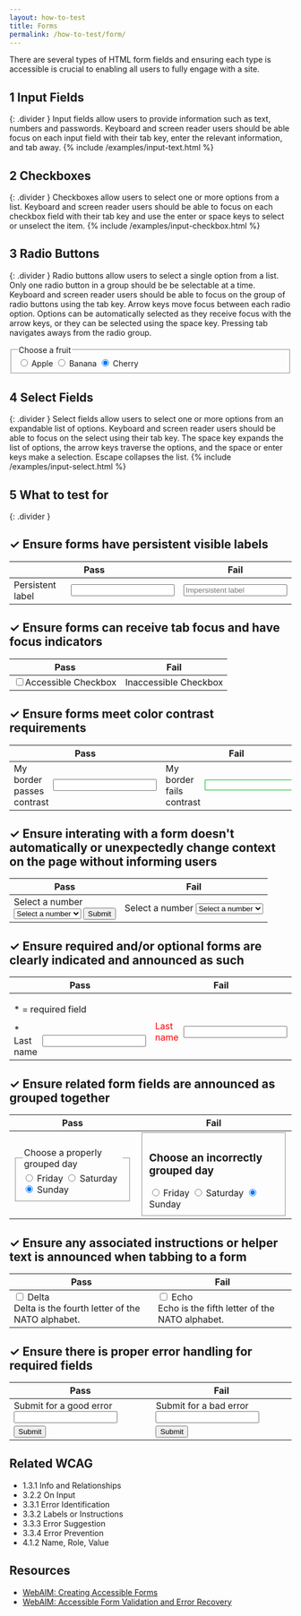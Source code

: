 ```yaml
---
layout: how-to-test
title: Forms
permalink: /how-to-test/form/
---
```


There are several types of HTML form fields and ensuring each type is accessible is crucial to enabling all users to fully engage with a site.

## <step-number>1</step-number> Input Fields
{: .divider }
Input fields allow users to provide information such as text, numbers and passwords. Keyboard and screen reader users should be able focus on each input field with their tab key, enter the relevant information, and tab away. 
<example>
{% include /examples/input-text.html %}
</example>

## <step-number>2</step-number> Checkboxes
{: .divider }
Checkboxes allow users to select one or more options from a list. Keyboard and screen reader users should be able to focus on each checkbox field with their tab key and use the enter or space keys to select or unselect the item. 
<example>
{% include /examples/input-checkbox.html %}
</example>

## <step-number>3</step-number> Radio Buttons
{: .divider }
Radio buttons allow users to select a single option from a list. Only one radio button in a group should be be selectable at a time. Keyboard and screen reader users should be able to focus on the group of radio buttons using the tab key. Arrow keys move focus between each radio option. Options can be automatically selected as they receive focus with the arrow keys, or they can be selected using the space key. Pressing tab navigates aways from the radio group. 
<example>
<fieldset>
  <legend>
    Choose a fruit
  </legend>
  <input type="radio" name="fruit" id="appleRadio">
  <label for="appleRadio">Apple</label>

  <input type="radio" name="fruit" id="bananaRadio">
  <label for="bananaRadio">Banana</label>

  <input type="radio" name="fruit" id="cherryRadio" checked>
  <label for="cherryRadio">Cherry</label>
</fieldset>
</example>

## <step-number>4</step-number> Select Fields
{: .divider }
Select fields allow users to select one or more options from an expandable list of options. Keyboard and screen reader users should be able to focus on the select using their tab key. The space key expands the list of options, the arrow keys traverse the options, and the space or enter keys make a selection. Escape collapses the list. 
<example>
{% include /examples/input-select.html %}
</example>

## <step-number>5</step-number> What to test for
{: .divider }

## ✓ Ensure forms have persistent visible labels
<table class="comparison">
  <thead>
    <th scope="col">
      Pass
    </th>
    <th scope="col">
      Fail
    </th>
  </thead>
  <tbody>
  <tr>
    <td>
    <div style="display:inline-flex; align-items:center">
      <label style="margin-right:8px" for="persistentLabel">Persistent label</label>
      <input type="text" id="persistentLabel"/>
      </div>
    </td>
    <td>
    <div style="display:inline-flex; align-items:center">
      <input type="text" placeholder="Impersistent label"/>
      </div>
    </td>
  </tr>  
  </tbody>
</table>

## ✓ Ensure forms can receive tab focus and have focus indicators
<table class="comparison">
  <thead>
    <th scope="col">
      Pass
    </th>
    <th scope="col">
      Fail
    </th>
  </thead>
  <tbody>
  <tr>
    <td>
     <div style="display:inline-flex; align-items:center">
        <input type="checkbox" id="accessibleCheckbox">
        <label for="accessibleCheckbox">Accessible Checkbox</label>
        </div>
    </td>
    <td>
    <div style="display:inline-flex; align-items:center">
        <input style="display:none" type="checkbox" id="inaccessibleCheckbox">
        <label for="inaccessibleCheckbox">Inaccessible Checkbox</label>
        </div>
    </td>
  </tr>  
  </tbody>
</table>

## ✓ Ensure forms meet color contrast requirements
<table class="comparison">
  <thead>
    <th scope="col">
      Pass
    </th>
    <th scope="col">
      Fail
    </th>
  </thead>
  <tbody>
  <tr>
    <td>
  <div style="display:inline-flex; align-items:center">
      <label style="margin-right:8px" for="passContrast">My border passes contrast</label>
      <input type="text" id="passContrast"/>
      </div>
    </td>
    <td>
 <div style="display:inline-flex; align-items:center">
      <label style="margin-right:8px" for="failContrast">My border fails contrast</label>
      <input style="border:1px solid #00BD1F" type="text" id="failContrast"/>
      </div>
    </td>
  </tr>  
  </tbody>
</table>

## ✓ Ensure interating with a form doesn't automatically or unexpectedly change context on the page without informing users
<table class="comparison">
  <thead>
    <th scope="col">
      Pass
    </th>
    <th scope="col">
      Fail
    </th>
  </thead>
  <tbody>
  <tr>
    <td>
    <div class="testSelects">
  <label for="selectPass">
    Select a number
  </label>
  <div class="select-button-group">
  <select id="selectPass">
    <option value="None" selected disabled>Select a number</option>
    <option value="1">One</option>
    <option value="2">Two</option>
    <option value="3">Three</option>
  </select>
<button aria-disabled="true" class="testSubmitButton" id="submitSelectPassSelection" type="submit">Submit</button>
  <div role="alert" id="messagePass" style="display: none;">This was an expected submission!</div>
  </div>
</div>
    </td>
    <td>
    <div class="testSelects">
  <label for="selectFail">
    Select a number
  </label>
  <select id="selectFail">
    <option value="None" selected disabled>Select a number</option>
    <option value="1">One</option>
    <option value="2">Two</option>
    <option value="3">Three</option>
  </select>
  <div id="messageFail" style="display: none;">This was an unexpected submission!</div>
  </div>
    </td>
  </tr>  
  </tbody>
</table>

## ✓ Ensure required and/or optional forms are clearly indicated and announced as such 
<table class="comparison">
  <thead>
    <th scope="col">
      Pass
    </th>
    <th scope="col">
      Fail
    </th>
  </thead>
  <tbody>
  <tr>
    <td>
    <p style="text-align:left">* = required field</p>
    <div style="display:inline-flex; align-items:center">
      <label style="margin-right:8px" for="userLastnamePass">* Last name</label>
      <input aria-required="true" type="text" id="userLastnamePass"/>
      </div>
    </td>
    <td>
    <br>
    <div style="display:inline-flex; align-items:center">
      <label style="margin-right:8px; color: red;" for="userLastnameFail">Last name</label>
      <input type="text" id="userLastnameFail"/>
      </div>
    </td>
  </tr>  
  </tbody>
</table>

## ✓ Ensure related form fields are announced as grouped together
<table class="comparison">
  <thead>
    <th scope="col">
      Pass
    </th>
    <th scope="col">
      Fail
    </th>
  </thead>
  <tbody>
  <tr>
    <td>
<fieldset>
  <legend>
    Choose a properly grouped day
  </legend>
  <div style="text-align:left">
  <input type="radio" name="dayPass" id="fridayRadioPass">
  <label for="fridayRadioPass">Friday</label>

  <input type="radio" name="dayPass" id="saturdayRadioPass">
  <label for="saturdayRadioPass">Saturday</label>

  <input type="radio" name="dayPass" id="sundayRadioPass" checked>
  <label for="sundayRadioPass">Sunday</label>
  </div>
</fieldset>
    </td>
    <td>
   <fieldset>
   <h3 style="1px dotted #ccc"> Choose an incorrectly grouped day</h3>
   <div style="text-align:left">
    <input type="radio" name="dayFail" id="fridayRadioFail">
  <label for="fridayRadioFail">Friday</label>

  <input type="radio" name="dayFail" id="saturdayRadioFail">
  <label for="saturdayRadioFail">Saturday</label>

  <input type="radio" name="dayFail" id="sundayRadioFail" checked>
  <label for="sundayRadioFail">Sunday</label>
  </div>
  </fieldset>
    </td>
  </tr>  
  </tbody>
</table>

## ✓ Ensure any associated instructions or helper text is announced when tabbing to a form
<table class="comparison">
  <thead>
    <th scope="col">
      Pass
    </th>
    <th scope="col">
      Fail
    </th>
  </thead>
  <tbody>
  <tr>
    <td>
    <div style="text-align:left">
        <input type="checkbox"
           id="deltaCheckboxCard"
           aria-describedby="descDelta" >
    <label for="deltaCheckboxCard">
      Delta
    </label>
    <div class="extended-description"
         id="descDelta">
      Delta is the fourth letter of the NATO alphabet.
    </div>
    </div>
    </td>
    <td>
    <div style="text-align:left">
    <input type="checkbox"
           id="echoCheckboxCard">    
    <label for="echoCheckboxCard">Echo</label>
    <div class="extended-description"
         id="descriptionEcho">
      Echo is the fifth letter of the NATO alphabet.
    </div>
    </div>
    </td>
  </tr>  
  </tbody>
</table>

## ✓ Ensure there is proper error handling for required fields
<table class="comparison">
  <thead>
    <th scope="col">
      Pass
    </th>
    <th scope="col">
      Fail
    </th>
  </thead>
  <tbody>
  <tr>
    <td>
    <div style="text-align:left">
      <label for="goodErrorInput">Submit for a good error</label>
      <input aria-describedby="goodErrorInputError" type="text" id="goodErrorInput"/>
      <div id="goodErrorInputError" style="display: none; color: #E02D00;">
        <svg aria-hidden="true" xmlns="http://www.w3.org/2000/svg" width="20" height="20" viewBox="0 0 16 16">
    <path fill="#E02D00" d="M8.982 1.566a1.13 1.13 0 0 0-1.96 0l-6.7 11.667c-.451.778.091 1.767.98 1.767h13.4c.889 0 1.43-.99.98-1.768L8.982 1.566z"/>
    <path fill="white" d="M9.002 6.99a1 1 0 0 0-2 0v2.012a1 1 0 0 0 2 0V6.99z"/>
    <path fill="white" d="M8.982 11.977a1 1 0 1 1-2 0 1 1 0 0 1 2 0z"/>
</svg> I announce with the input</div>
      </div>
      <button style="margin-top: 5px;" id="goodErrorInputSubmit" class="testSubmitButton" type="submit">Submit</button>
    </td>
    <td>
    <div style="text-align:left">
      <label for="badErrorInput">Submit for a bad error</label>
      <input type="text" id="badErrorInput"/>
      <div id="badErrorInputError" style="display: none; color: #E02D00;"><svg aria-hidden="true" xmlns="http://www.w3.org/2000/svg" width="20" height="20" viewBox="0 0 16 16">
    <path fill="#E02D00" d="M8.982 1.566a1.13 1.13 0 0 0-1.96 0l-6.7 11.667c-.451.778.091 1.767.98 1.767h13.4c.889 0 1.43-.99.98-1.768L8.982 1.566z"/>
    <path fill="white" d="M9.002 6.99a1 1 0 0 0-2 0v2.012a1 1 0 0 0 2 0V6.99z"/>
    <path fill="white" d="M8.982 11.977a1 1 0 1 1-2 0 1 1 0 0 1 2 0z"/>
</svg> I do not announce with the input</div>
      </div>
      <button style="margin-top: 5px;" id="badErrorInputSubmit" class="testSubmitButton" type="submit">Submit</button>
    </td>
  </tr>  
  </tbody>
</table>

## Related WCAG
- 1.3.1 Info and Relationships
- 3.2.2 On Input
- 3.3.1 Error Identification
- 3.3.2 Labels or Instructions
- 3.3.3 Error Suggestion
- 3.3.4 Error Prevention
- 4.1.2 Name, Role, Value

## Resources
- [WebAIM: Creating Accessible Forms](https://webaim.org/techniques/forms/)
- [WebAIM: Accessible Form Validation and Error Recovery](https://webaim.org/techniques/formvalidation/)